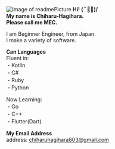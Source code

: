 ![Image of readmePicture](https://github.com/Chiharu-Hagihara/Chiharu-Hagihara/blob/master/readmePicture.png?raw=true)
__Hi! ( ﾟ◡ﾟ)/   
My name is Chiharu-Hagihara.  
Please call me MEC.__

I am Beginner Engineer, from Japan.    
I make a variety of software.     

__Can Languages__    
Fluent in:   
・Kotlin   
・C#      
・Ruby  
・Python     

Now Learning:    
・Go     
・C++      
・Flutter(Dart)     


__My Email Address__   
address: chiharuhagihara803@gmail.com